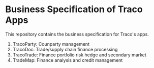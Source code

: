 # Business Specification of Traco Apps

This repository contains the business specification for Traco's apps.
1. TracoParty: Counparty management
2. TracoDoc: Trade/supply chain finance processing
3. TracoTrade: Finance portfolio risk hedge and secondary market
4. TradeMap: Finance analysis and credit management
